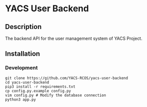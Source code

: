 # YACS User Backend
## Description
The backend API for the user management system of YACS Project.

## Installation
### Development
```shell script
git clone https://github.com/YACS-RCOS/yacs-user-backend
cd yacs-user-backend
pip3 install -r requirements.txt
cp config.py.example config.py
vim config.py # Modify the database connection
python3 app.py
```
